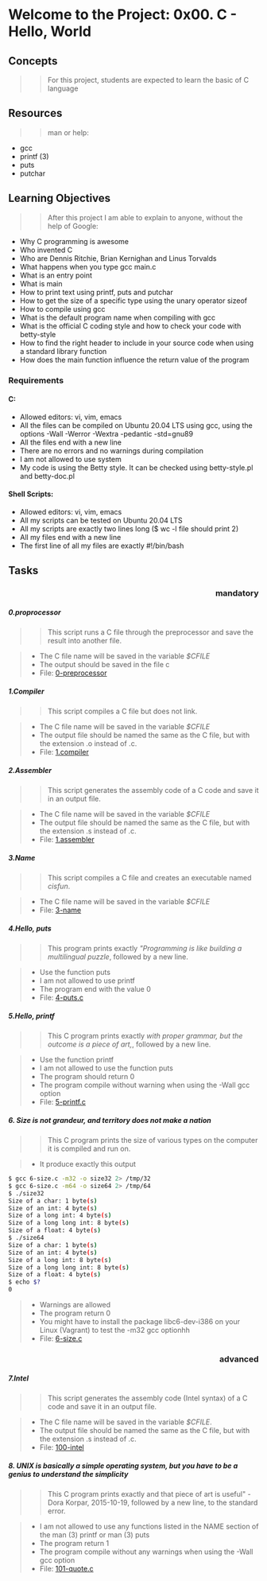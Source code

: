 # Welcome to the Project: 0x00. C - Hello, World

## Concepts
> > For this project, students are expected to learn the basic of C language

## Resources
> > man or help:
- gcc
- printf (3)
- puts
- putchar

## Learning Objectives
> > After this project I am able to explain to anyone, without the help of Google:

- Why C programming is awesome
- Who invented C
- Who are Dennis Ritchie, Brian Kernighan and Linus Torvalds
- What happens when you type gcc main.c
- What is an entry point
- What is main
- How to print text using printf, puts and putchar
- How to get the size of a specific type using the unary operator sizeof
- How to compile using gcc
- What is the default program name when compiling with gcc
- What is the official C coding style and how to check your code with betty-style
- How to find the right header to include in your source code when using a standard library function
- How does the main function influence the return value of the program


### Requirements

#### C: ####
* Allowed editors: vi, vim, emacs
* All the files can be compiled on Ubuntu 20.04 LTS using gcc, using the options -Wall -Werror -Wextra -pedantic -std=gnu89
* All the files end with a new line
* There are no errors and no warnings during compilation
* I am not allowed to use system
* My code is using the Betty style. It can be checked using betty-style.pl and betty-doc.pl

#### Shell Scripts: ####
* Allowed editors: vi, vim, emacs
* All my scripts can be tested on Ubuntu 20.04 LTS
* All my scripts are exactly two lines long ($ wc -l file should print 2)
* All my files end with a new line
* The first line of all my files are exactly #!/bin/bash



## Tasks

<h3 align='right'>mandatory</h3>

##### 0.proprocessor #####
>> This script runs a C file through the preprocessor and save the result into another file.

> * The C file name will be saved in the variable _$CFILE_
> * The output should be saved in the file c
> * File: [0-preprocessor][1]

##### 1.Compiler #####
> > This script compiles a C file but does not link.

> * The C file name will be saved in the variable _$CFILE_
> * The output file should be named the same as the C file, but with the extension .o instead of .c.
> * File: [1.compiler][2]

##### 2.Assembler #####
> > This script generates the assembly code of a C code and save it in an output file.

> * The C file name will be saved in the variable _$CFILE_
> * The output file should be named the same as the C file, but with the extension .s instead of .c.
> * File: [1.assembler][3]

##### 3.Name #####
> > This script compiles a C file and creates an executable named _cisfun_.

> * The C file name will be saved in the variable _$CFILE_
> * File: [3-name][4]

##### 4.Hello, puts #####
> > This program prints exactly _"Programming is like building a multilingual puzzle_, followed by a new line.

> * Use the function puts
> * I am not allowed to use printf
> * The program end with the value 0
> * File: [4-puts.c][5]

##### 5.Hello, printf #####
> > This C program prints exactly _with proper grammar, but the outcome is a piece of art,_, followed by a new line.

> * Use the function printf
> * I am not allowed to use the function puts
> * The program should return 0
> * The program compile without warning when using the -Wall gcc option
> * File: [5-printf.c][6]

##### 6. Size is not grandeur, and territory does not make a nation #####
> > This C program prints the size of various types on the computer it is compiled and run on.

> * It produce exactly this output
```bash
$ gcc 6-size.c -m32 -o size32 2> /tmp/32
$ gcc 6-size.c -m64 -o size64 2> /tmp/64
$ ./size32
Size of a char: 1 byte(s)
Size of an int: 4 byte(s)
Size of a long int: 4 byte(s)
Size of a long long int: 8 byte(s)
Size of a float: 4 byte(s)
$ ./size64
Size of a char: 1 byte(s)
Size of an int: 4 byte(s)
Size of a long int: 8 byte(s)
Size of a long long int: 8 byte(s)
Size of a float: 4 byte(s)
$ echo $?
0
```
> * Warnings are allowed
> * The program return 0
> * You might have to install the package libc6-dev-i386 on your Linux (Vagrant) to test the -m32 gcc optionhh
> * File: [6-size.c][7]

<h3 align='right'>advanced</h3>

##### 7.Intel #####
> > This script generates the assembly code (Intel syntax) of a C code and save it in an output file.

> * The C file name will be saved in the variable _$CFILE_.
> * The output file should be named the same as the C file, but with the extension .s instead of .c.
> * File: [100-intel][8]

##### 8. UNIX is basically a simple operating system, but you have to be a genius to understand the simplicity #####
> > This C program prints exactly and that piece of art is useful" - Dora Korpar, 2015-10-19, followed by a new line, to the standard error.

> * I am not allowed to use any functions listed in the NAME section of the man (3) printf or man (3) puts
> * The program return 1
> * The program compile without any warnings when using the -Wall gcc option
> * File: [101-quote.c][9]

[1]: 0-preprocessor
[2]: 1-compiler
[3]: 2-assembler
[4]: 3-name
[5]: 4-puts.c
[6]: 5-printf.c
[7]: 6-size.c
[8]: 100-intel
[9]: 101-quote.c
